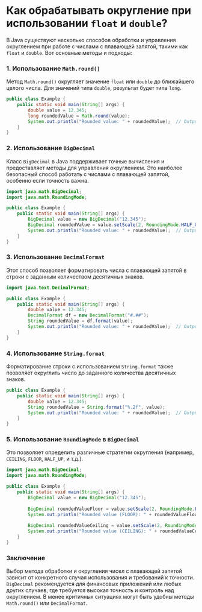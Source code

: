 # Как обрабатывать округление при использовании `float` и `double`?

В Java существуют несколько способов обработки и управления округлением при работе с числами с плавающей запятой, такими как `float` и `double`. Вот основные методы и подходы:

### 1. Использование `Math.round()`
Метод `Math.round()` округляет значение `float` или `double` до ближайшего целого числа. Для значений типа `double`, результат будет типа `long`.

```java
public class Example {
    public static void main(String[] args) {
        double value = 12.345;
        long roundedValue = Math.round(value);
        System.out.println("Rounded value: " + roundedValue);  // Output: Rounded value: 12
    }
}
```

### 2. Использование `BigDecimal`
Класс `BigDecimal` в Java поддерживает точные вычисления и предоставляет методы для управления округлением. Это наиболее безопасный способ работать с числами с плавающей запятой, особенно если точность важна.

```java
import java.math.BigDecimal;
import java.math.RoundingMode;

public class Example {
    public static void main(String[] args) {
        BigDecimal value = new BigDecimal("12.345");
        BigDecimal roundedValue = value.setScale(2, RoundingMode.HALF_UP);
        System.out.println("Rounded value: " + roundedValue);  // Output: Rounded value: 12.35
    }
}
```

### 3. Использование `DecimalFormat`
Этот способ позволяет форматировать числа с плавающей запятой в строки с заданным количеством десятичных знаков.

```java
import java.text.DecimalFormat;

public class Example {
    public static void main(String[] args) {
        double value = 12.345;
        DecimalFormat df = new DecimalFormat("#.##");
        String roundedValue = df.format(value);
        System.out.println("Rounded value: " + roundedValue);  // Output: Rounded value: 12.35
    }
}
```

### 4. Использование `String.format`
Форматирование строки с использованием `String.format` также позволяет округлить число до заданного количества десятичных знаков.

```java
public class Example {
    public static void main(String[] args) {
        double value = 12.345;
        String roundedValue = String.format("%.2f", value);
        System.out.println("Rounded value: " + roundedValue);  // Output: Rounded value: 12.35
    }
}
```

### 5. Использование `RoundingMode` в `BigDecimal`
Это позволяет определить различные стратегии округления (например, `CEILING`, `FLOOR`, `HALF_UP`, и т.д.).

```java
import java.math.BigDecimal;
import java.math.RoundingMode;

public class Example {
    public static void main(String[] args) {
        BigDecimal value = new BigDecimal("12.345");
        
        BigDecimal roundedValueFloor = value.setScale(2, RoundingMode.FLOOR);
        System.out.println("Rounded value (FLOOR): " + roundedValueFloor);  // Output: 12.34
        
        BigDecimal roundedValueCeiling = value.setScale(2, RoundingMode.CEILING);
        System.out.println("Rounded value (CEILING): " + roundedValueCeiling);  // Output: 12.35
    }
}
```

### Заключение
Выбор метода обработки и округления чисел с плавающей запятой зависит от конкретного случая использования и требований к точности. `BigDecimal` рекомендуется для финансовых приложений или любых других случаев, где требуется высокая точность и контроль над округлением. В менее критичных ситуациях могут быть удобны методы `Math.round()` или `DecimalFormat`.